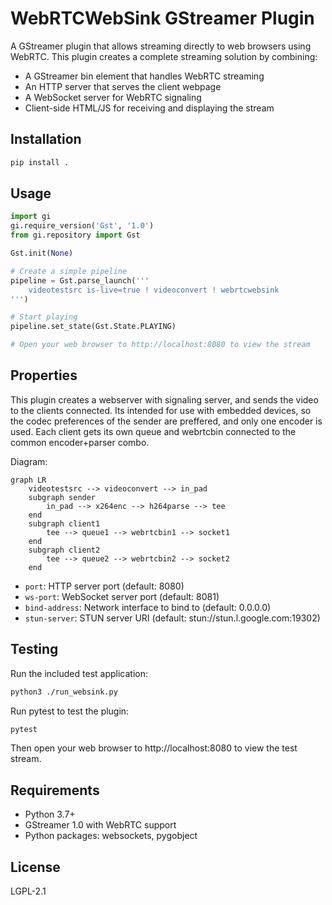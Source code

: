 # WebRTCWebSink GStreamer Plugin

A GStreamer plugin that allows streaming directly to web browsers using WebRTC. This plugin creates a complete streaming solution by combining:

- A GStreamer bin element that handles WebRTC streaming
- An HTTP server that serves the client webpage
- A WebSocket server for WebRTC signaling
- Client-side HTML/JS for receiving and displaying the stream

## Installation

```bash
pip install .
```

## Usage

```python
import gi
gi.require_version('Gst', '1.0')
from gi.repository import Gst

Gst.init(None)

# Create a simple pipeline
pipeline = Gst.parse_launch('''
    videotestsrc is-live=true ! videoconvert ! webrtcwebsink
''')

# Start playing
pipeline.set_state(Gst.State.PLAYING)

# Open your web browser to http://localhost:8080 to view the stream
```

## Properties

This plugin creates a webserver with signaling server, and sends the video to the clients connected. Its intended for use with embedded devices, so the codec preferences of the sender are preffered, and only one encoder is used. Each client gets its own queue and webrtcbin connected to the common encoder+parser combo.

Diagram:

```mermaid
graph LR
    videotestsrc --> videoconvert --> in_pad
    subgraph sender
        in_pad --> x264enc --> h264parse --> tee
    end
    subgraph client1
        tee --> queue1 --> webrtcbin1 --> socket1
    end
    subgraph client2
        tee --> queue2 --> webrtcbin2 --> socket2
    end
```

- `port`: HTTP server port (default: 8080)
- `ws-port`: WebSocket server port (default: 8081)
- `bind-address`: Network interface to bind to (default: 0.0.0.0)
- `stun-server`: STUN server URI (default: stun://stun.l.google.com:19302)

## Testing

Run the included test application:

```bash
python3 ./run_websink.py
```

Run pytest to test the plugin:

```bash
pytest
```

Then open your web browser to http://localhost:8080 to view the test stream.

## Requirements

- Python 3.7+
- GStreamer 1.0 with WebRTC support
- Python packages: websockets, pygobject

## License

LGPL-2.1